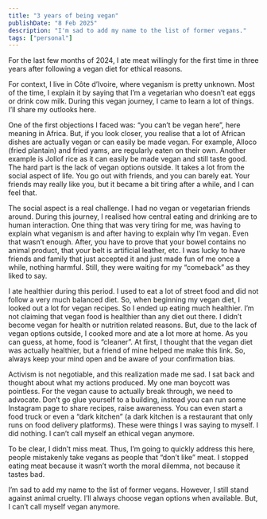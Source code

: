 ```yaml
---
title: "3 years of being vegan"
publishDate: "8 Feb 2025"
description: "I'm sad to add my name to the list of former vegans."
tags: ["personal"]
---
```


For the last few months of 2024, I ate meat willingly for the first time in three years after following a vegan diet for ethical reasons.

For context, I live in Côte d’Ivoire, where veganism is pretty unknown. Most of the time, I explain it by saying that I’m a vegetarian who doesn’t eat eggs or drink cow milk. During this vegan journey, I came to learn a lot of things. I’ll share my outlooks here.

One of the first objections I faced was: “you can’t be vegan here”, here meaning in Africa. But, if you look closer, you realise that a lot of African dishes are actually vegan or can easily be made vegan. For example, Alloco (fried plantain) and fried yams, are regularly eaten on their own. Another example is Jollof rice as it can easily be made vegan and still taste good. The hard part is the lack of vegan options outside. It takes a lot from the social aspect of life. You go out with friends, and you can barely eat. Your friends may really like you, but it became a bit tiring after a while, and I can feel that.

The social aspect is a real challenge. I had no vegan or vegetarian friends around. During this journey, I realised how central eating and drinking are to human interaction. One thing that was very tiring for me, was having to explain what veganism is and after having to explain why I’m vegan. Even that wasn’t enough. After, you have to prove that your bowel contains no animal product, that your belt is artificial leather, etc. I was lucky to have friends and family that just accepted it and just made fun of me once a while, nothing harmful. Still, they were waiting for my “comeback” as they liked to say.

I ate healthier during this period. I used to eat a lot of street food and did not follow a very much balanced diet. So, when beginning my vegan diet, I looked out a lot for vegan recipes. So I ended up eating much healthier. I’m not claiming that vegan food is healthier than any diet out there. I didn’t become vegan for health or nutrition related reasons. But, due to the lack of vegan options outside, I cooked more and ate a lot more at home. As you can guess, at home, food is “cleaner”. At first, I thought that the vegan diet was actually healthier, but a friend of mine helped me make this link. So, always keep your mind open and be aware of your confirmation bias.

Activism is not negotiable, and this realization made me sad. I sat back and thought about what my actions produced. My one man boycott was pointless. For the vegan cause to actually break through, we need to advocate. Don’t go glue yourself to a building, instead you can run some Instagram page to share recipes, raise awareness. You can even start a food truck or even a “dark kitchen” (a dark kitchen is a restaurant that only runs on food delivery platforms). These were things I was saying to myself. I did nothing. I can’t call myself an ethical vegan anymore.

To be clear, I didn’t miss meat. Thus, I’m going to quickly address this here, people mistakenly take vegans as people that “don’t like” meat. I stopped eating meat because it wasn’t worth the moral dilemma, not because it tastes bad.

I’m sad to add my name to the list of former vegans. However, I still stand against animal cruelty. I’ll always choose vegan options when available. But, I can’t call myself vegan anymore.
